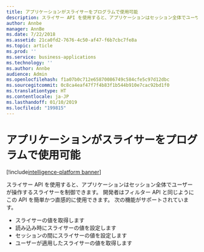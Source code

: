 ```yaml
---
title: アプリケーションがスライサーをプログラムで使用可能
description: スライサー API を使用すると、アプリケーションはセッション全体でユーザーが操作するスライサーを制御できます。
author: Annbe
manager: AnnBe
ms.date: 7/22/2018
ms.assetid: 21ca0fd2-7676-4c50-af47-f6b7cbc7fe8a
ms.topic: article
ms.prod: ''
ms.service: business-applications
ms.technology: ''
ms.author: Annbe
audience: Admin
ms.openlocfilehash: f1a07b0c712e65870086749c584cfe5c97d12dbc
ms.sourcegitcommit: 0c8ca4eaf47f7f4b83f1b544b910e7cac92bd1f0
ms.translationtype: HT
ms.contentlocale: ja-JP
ms.lasthandoff: 01/10/2019
ms.locfileid: "199815"
---
```

#  <a name="enable-an-application-to-programmatically-use-slicers"></a>アプリケーションがスライサーをプログラムで使用可能

[!include[intelligence-platform banner](../../includes/intelligence-platform.md)]



スライサー API を使用すると、アプリケーションはセッション全体でユーザーが操作するスライサーを制御できます。 開発者はフィルター API と同じようにこの API を簡単かつ直感的に使用できます。 次の機能がサポートされています。

-   スライサーの値を取得します
-   読み込み時にスライサーの値を設定します
-   セッションの間にスライサーの値を設定します
-   ユーザーが適用したスライサーの値を取得します
